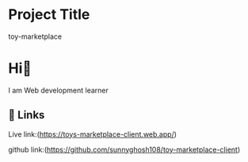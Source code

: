 
# Project Title

toy-marketplace


# Hi👋
I am Web development learner


## 🔗 Links
Live link:(https://toys-marketplace-client.web.app/)

github link:(https://github.com/sunnyghosh108/toy-marketplace-client)